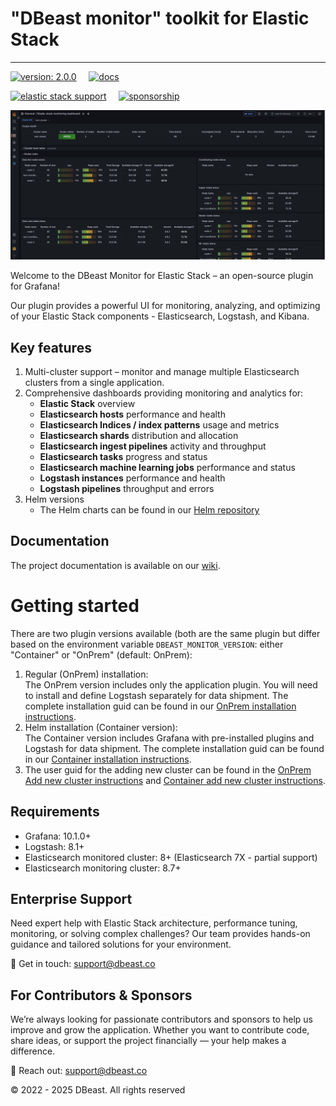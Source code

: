 # "DBeast monitor" toolkit for Elastic Stack

----

[![version: 2.0.0](https://img.shields.io/badge/version-2.0.0-green?style=flat-square)](https://github.com/dbeast-co/dbeast-monitor/releases/latest)
&nbsp;&nbsp;&nbsp;  [![docs](https://img.shields.io/badge/docs-latest-blue?style=flat-square)](https://github.com/dbeast-co/dbeast-monitor/wiki)

[![elastic stack support](https://img.shields.io/badge/contact%20us-support@dbeast.co-blue?style=plastic)](mailto:support@dbeast.co?subject=Elastic%20Stack%20Support%20Request)
&nbsp;&nbsp;&nbsp; [![sponsorship](https://img.shields.io/badge/sposorship-red?style=plastic)](https://github.com/sponsors/dbeast-co?frequency=recurring&sponsor=dbeast-co)

![Cluster Monitor](https://raw.githubusercontent.com/dbeast-co/dbeast-monitor/master/img/screenshots/ClusterMonitoring.jpg)

Welcome to the DBeast Monitor for Elastic Stack – an open-source plugin for Grafana!

Our plugin provides a powerful UI for monitoring, analyzing, and optimizing of your Elastic Stack components -
Elasticsearch, Logstash, and Kibana.

## Key features

1. Multi-cluster support – monitor and manage multiple Elasticsearch clusters from a single application.
2. Comprehensive dashboards providing monitoring and analytics for:
    - **Elastic Stack** overview
    - **Elasticsearch hosts** performance and health
    - **Elasticsearch Indices / index patterns** usage and metrics
    - **Elasticsearch shards** distribution and allocation
    - **Elasticsearch ingest pipelines** activity and throughput
    - **Elasticsearch tasks** progress and status
    - **Elasticsearch machine learning jobs** performance and status
    - **Logstash instances** performance and health
    - **Logstash pipelines** throughput and errors
3. Helm versions
    - The Helm charts can be found in our [Helm repository](https://github.com/dbeast-co/dbeast-monitor-helm)

## Documentation

The project documentation is available on our [wiki](https://github.com/dbeast-co/dbeast-monitor/wiki).

# Getting started

There are two plugin versions available (both are the same plugin but differ based on the environment variable
`DBEAST_MONITOR_VERSION`: either "Container" or "OnPrem" (default: OnPrem):

1. Regular (OnPrem) installation:  
   The OnPrem version includes only the application plugin. You will need to install and define Logstash separately for data
   shipment. The complete installation guid can be found in our [OnPrem installation instructions](https://github.com/dbeast-co/dbeast-monitor/wiki/Installation-Instructions).
2. Helm installation (Container version):  
   The Container version includes Grafana with pre-installed plugins and Logstash for data shipment.
   The complete installation guid can be found in our [Container installation instructions](https://github.com/dbeast-co/dbeast-monitor/wiki/Installation-Instructions-Container-Version).
3. The user guid for the adding new cluster can be found in the [OnPrem Add new cluster instructions](https://github.com/dbeast-co/dbeast-monitor/wiki/AddNewCluster) and [Container add new cluster instructions](https://github.com/dbeast-co/dbeast-monitor/wiki/AddNewClusterContainerVersion).

## Requirements

- Grafana: 10.1.0+
- Logstash: 8.1+
- Elasticsearch monitored cluster: 8+ (Elasticsearch 7X - partial support)
- Elasticsearch monitoring cluster: 8.7+

## Enterprise Support
Need expert help with Elastic Stack architecture, performance tuning, monitoring, or solving complex challenges?
Our team provides hands-on guidance and tailored solutions for your environment.

📩 Get in touch: support@dbeast.co

## For Contributors & Sponsors
We’re always looking for passionate contributors and sponsors to help us improve and grow the application.
Whether you want to contribute code, share ideas, or support the project financially — your help makes a difference.

📩 Reach out: support@dbeast.co

&copy; 2022 - 2025 DBeast. All rights reserved